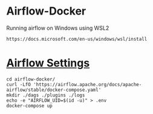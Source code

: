 # Airflow-Docker

Running airflow on Windows using WSL2

```
https://docs.microsoft.com/en-us/windows/wsl/install
```

# [Airflow Settings](https://airflow.apache.org/docs/apache-airflow/stable/start/docker.html#docker-compose-yaml) 

```
cd airflow-docker/
curl -LfO 'https://airflow.apache.org/docs/apache-airflow/stable/docker-compose.yaml'
mkdir ./dags ./plugins ./logs
echo -e "AIRFLOW_UID=$(id -u)" > .env
docker-compose up
```
